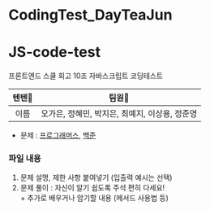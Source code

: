 # CodingTest_DayTeaJun

# JS-code-test
프론트엔드 스쿨 회고 10조 자바스크립트 코딩테스트

|텐텐🐣|팀원🐣|
|:------:|:---:|
|이름|오가은, 정혜민, 박지은, 최예지, 이상용, 정준영|

- 문제 : [프로그래머스](https://programmers.co.kr/), [백준](https://www.acmicpc.net/)

### 파일 내용
1. 문제 설명, 제한 사항 붙여넣기 (입출력 예시는 선택) <br />
2. 문제 풀이 : 자신이 알기 쉽도록 주석 편히 다세요!<br />
\+ 추가로 배우거나 암기할 내용 (메서드 사용법 등)

